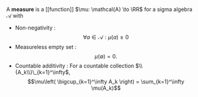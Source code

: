 A **measure** is a [[function]] $\mu: \mathcal{A} \to \RR$ for a sigma algebra $\mathcal{A}$ with

* Non-negativity
: $$\forall a \in \mathcal{A}: \mu(a) \geq 0$$
* Measureless empty set
: $$\mu(\emptyset) = 0.$$
* Countable additivity
: For a countable collection $\\{A_k\\}\_{k=1}^\infty$, $$\mu\left( \bigcup_{k=1}^\infty A_k \right) = \sum_{k=1}^\infty \mu(A_k)$$
